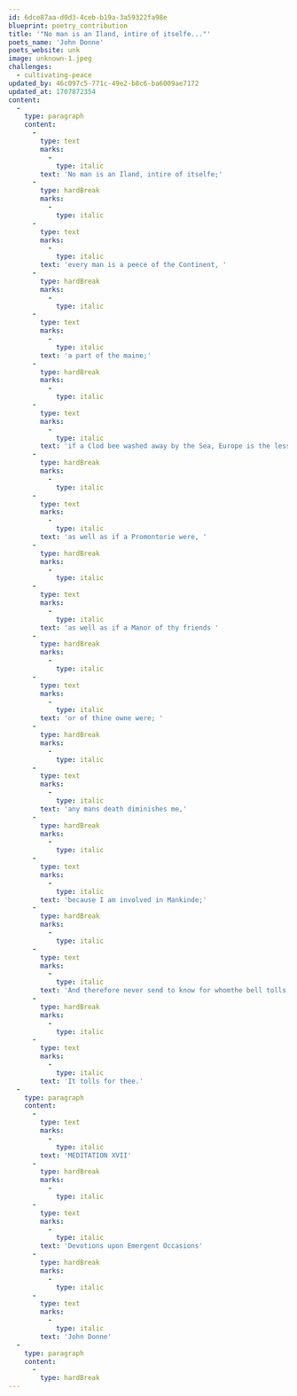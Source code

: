 ```yaml
---
id: 6dce87aa-d0d3-4ceb-b19a-3a59322fa98e
blueprint: poetry_contribution
title: '"No man is an Iland, intire of itselfe..."'
poets_name: 'John Donne'
poets_website: unk
image: unknown-1.jpeg
challenges:
  - cultivating-peace
updated_by: 46c097c5-771c-49e2-b8c6-ba6009ae7172
updated_at: 1707872354
content:
  -
    type: paragraph
    content:
      -
        type: text
        marks:
          -
            type: italic
        text: 'No man is an Iland, intire of itselfe;'
      -
        type: hardBreak
        marks:
          -
            type: italic
      -
        type: text
        marks:
          -
            type: italic
        text: 'every man is a peece of the Continent, '
      -
        type: hardBreak
        marks:
          -
            type: italic
      -
        type: text
        marks:
          -
            type: italic
        text: 'a part of the maine;'
      -
        type: hardBreak
        marks:
          -
            type: italic
      -
        type: text
        marks:
          -
            type: italic
        text: 'if a Clod bee washed away by the Sea, Europe is the lesse, '
      -
        type: hardBreak
        marks:
          -
            type: italic
      -
        type: text
        marks:
          -
            type: italic
        text: 'as well as if a Promontorie were, '
      -
        type: hardBreak
        marks:
          -
            type: italic
      -
        type: text
        marks:
          -
            type: italic
        text: 'as well as if a Manor of thy friends '
      -
        type: hardBreak
        marks:
          -
            type: italic
      -
        type: text
        marks:
          -
            type: italic
        text: 'or of thine owne were; '
      -
        type: hardBreak
        marks:
          -
            type: italic
      -
        type: text
        marks:
          -
            type: italic
        text: 'any mans death diminishes me,'
      -
        type: hardBreak
        marks:
          -
            type: italic
      -
        type: text
        marks:
          -
            type: italic
        text: 'because I am involved in Mankinde;'
      -
        type: hardBreak
        marks:
          -
            type: italic
      -
        type: text
        marks:
          -
            type: italic
        text: 'And therefore never send to know for whomthe bell tolls; '
      -
        type: hardBreak
        marks:
          -
            type: italic
      -
        type: text
        marks:
          -
            type: italic
        text: 'It tolls for thee.'
  -
    type: paragraph
    content:
      -
        type: text
        marks:
          -
            type: italic
        text: 'MEDITATION XVII'
      -
        type: hardBreak
        marks:
          -
            type: italic
      -
        type: text
        marks:
          -
            type: italic
        text: 'Devotions upon Emergent Occasions'
      -
        type: hardBreak
        marks:
          -
            type: italic
      -
        type: text
        marks:
          -
            type: italic
        text: 'John Donne'
  -
    type: paragraph
    content:
      -
        type: hardBreak
---
```


